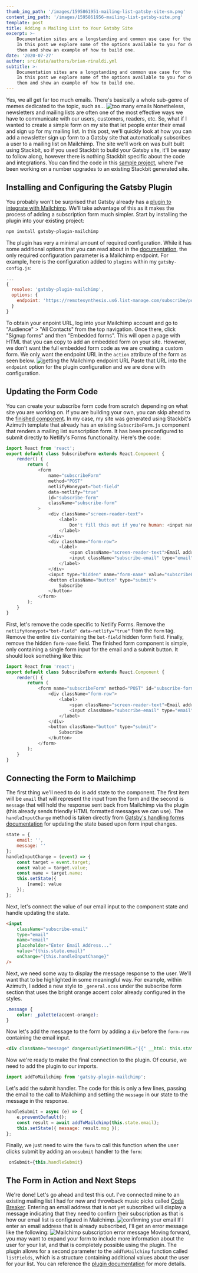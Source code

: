 ```yaml
---
thumb_img_path: '/images/1595861951-mailing-list-gatsby-site-sm.png'
content_img_path: '/images/1595861956-mailing-list-gatsby-site.png'
template: post
title: Adding a Mailing List to Your Gatsby Site
excerpt: >-
    Documentation sites are a longstanding and common use case for the JAMstack.
    In this post we explore some of the options available to you for developing
    them and show an example of how to build one.
date: '2020-07-27'
author: src/data/authors/brian-rinaldi.yml
subtitle: >-
    Documentation sites are a longstanding and common use case for the JAMstack.
    In this post we explore some of the options available to you for developing
    them and show an example of how to build one.
---
```


Yes, we all get far too much emails. There's basically a whole sub-genre of memes dedicated to the topic, such as...
![too many emails](/images/1595861992-toomanyemails.jpg)
Nonetheless, newsletters and mailing lists are often one of the most effective ways we have to communicate with our users, customers, readers, etc. So, what if I wanted to create a simple form on my site that let people enter their email and sign up for my mailing list. In this post, we'll quickly look at how you can add a newsletter sign up form to a Gatsby site that automatically subscribes a user to a mailing list on Mailchimp.
The site we'll work on was built built using Stackbit, so if you used Stackbit to build your Gatsby site, it'll be easy to follow along, however there is nothing Stackbit specific about the code and integrations. You can find the code in this [sample project](https://github.com/remotesynth/good-celery), where I've been working on a number upgrades to an existing Stackbit generated site.

## Installing and Configuring the Gatsby Plugin

You probably won't be surprised that Gatsby already has a [plugin to integrate with Mailchimp](https://www.gatsbyjs.org/packages/gatsby-plugin-mailchimp/). We'll take advantage of this as it makes the process of adding a subscription form much simpler. Start by installing the plugin into your existing project:

```bash
npm install gatsby-plugin-mailchimp
```

The plugin has very a minimal amount of required configuration. While it has some additional options that you can read about in the [documentation](https://www.gatsbyjs.org/blog/2019-01-31-using-react-context-api-with-gatsby/), the only required configuration parameter is a Mailchimp endpoint. For example, here is the configuration added to `plugins` within my `gatsby-config.js`:

```javascript
...
{
  resolve: 'gatsby-plugin-mailchimp',
  options: {
  	endpoint: 'https://remotesynthesis.us6.list-manage.com/subscribe/post?u=231f8aff82a1f82e4d6ab23d8&amp;id=d00ad8719a'
  }
}
```

To obtain your enpoint URL, log into your Mailchimp account and go to "Audience" > "All Contacts" from the top navigation. Once there, click "Signup forms" and then "Embedded forms". This will open a page with HTML that you can copy to add an embedded form on your site. However, we don't want the full embedded form code as we are creating a custom form. We only want the endpoint URL in the `action` attribute of the form as seen below.
![getting the Mailchimp endpoint URL](/images/1595862101-endpoint-sm.png)
Paste that URL into the `endpoint` option for the plugin configuration and we are done with configuration.

## Updating the Form Code

You can create your subscribe form code from scratch depending on what site you are working on. If you are building your own, you can skip ahead to the [finished component](#finished-component). In my case, my site was generated using Stackbit's Azimuth template that already has an existing `SubscribeForm.js` component that renders a mailing list sunscription form. It has been preconfigured to submit directly to Netlify's Forms functionality. Here's the code:

```javascript
import React from 'react';
export default class SubscribeForm extends React.Component {
    render() {
        return (
            <form
                name="subscribeForm"
                method="POST"
                netlifyHoneypot="bot-field"
                data-netlify="true"
                id="subscribe-form"
                className="subscribe-form"
            >
                <div className="screen-reader-text">
                    <label>
                        Don't fill this out if you're human: <input name="bot-field" />
                    </label>
                </div>
                <div className="form-row">
                    <label>
                        <span className="screen-reader-text">Email address</span>
                        <input className="subscribe-email" type="email" name="email" placeholder="Enter Email Address..." />
                    </label>
                </div>
                <input type="hidden" name="form-name" value="subscribeForm" />
                <button className="button" type="submit">
                    Subscribe
                </button>
            </form>
        );
    }
}
```

First, let's remove the code specific to Netlify Forms. Remove the `netlifyHoneypot="bot-field" data-netlify="true"` from the `form` tag. Remove the entire `div` containing the `bot-field` hidden form field. Finally, remove the hidden `form-name` field.
<a name="finished-component"></a>The finished form component is simple, only containing a single form input for the email and a submit button. It should look something like this:

```javascript
import React from 'react';
export default class SubscribeForm extends React.Component {
    render() {
        return (
            <form name="subscribeForm" method="POST" id="subscribe-form" className="subscribe-form">
                <div className="form-row">
                    <label>
                        <span className="screen-reader-text">Email address</span>
                        <input className="subscribe-email" type="email" name="email" placeholder="Enter Email Address..." />
                    </label>
                </div>
                <button className="button" type="submit">
                    Subscribe
                </button>
            </form>
        );
    }
}
```

## Connecting the Form to Mailchimp

The first thing we'll need to do is add state to the component. The first item will be `email` that will represent the input from the form and the second is `message` that will hold the response sent back from Mailchimp via the plugin (this already sends friendly HTML formatted messages we can use). The `handleInputChange` method is taken directly from [Gatsby's handling forms documentation](https://www.gatsbyjs.org/docs/adding-forms/) for updating the state based upon form input changes.

```javascript
state = {
    email: '',
    message: ''
};
handleInputChange = (event) => {
    const target = event.target;
    const value = target.value;
    const name = target.name;
    this.setState({
        [name]: value
    });
};
```

Next, let's connect the value of our email input to the component state and handle updating the state.

```html
<input
    className="subscribe-email"
    type="email"
    name="email"
    placeholder="Enter Email Address..."
    value="{this.state.email}"
    onChange="{this.handleInputChange}"
/>
```

Next, we need some way to display the message response to the user. We'll want that to be highlighted in some meaningful way. For example, within Azimuth, I added a new style to `_general.scss` under the subscribe form section that uses the bright orange accent color already configured in the styles.

```scss
.message {
    color: _palette(accent-orange);
}
```

Now let's add the message to the form by adding a `div` before the `form-row` containing the email input.

```html
<div className="message" dangerouslySetInnerHTML="{{" __html: this.state.message}} />
```

Now we're ready to make the final connection to the plugin. Of course, we need to add the plugin to our imports.

```javascript
import addToMailchimp from 'gatsby-plugin-mailchimp';
```

Let's add the submit handler. The code for this is only a few lines, passing the email to the call to Mailchimp and setting the `message` in our state to the message in the response.

```javascript
handleSubmit = async (e) => {
    e.preventDefault();
    const result = await addToMailchimp(this.state.email);
    this.setState({ message: result.msg });
};
```

Finally, we just need to wire the `form` to call this function when the user clicks submit by adding an `onsubmit` handler to the `form`:

```javascript
 onSubmit={this.handleSubmit}
```

## The Form in Action and Next Steps

We're done! Let's go ahead and test this out. I've connected mine to an existing mailing list I had for new and throwback music picks called [Coda Breaker](https://codabreaker.rocks/). Entering an email address that is not yet subscribed will display a message indicating that they need to confirm their subscription as that is how our email list is configured in Mailchimp.
![confirming your email](/images/1595862039-confirm-sm.png)
If I enter an email address that is already subscribed, I'll get an error message like the following:
![Mailchimp subscription error message](/images/1595862071-error-sm.png)
Moving forward, you may want to expand your form to include more information about the user for your list, and that is completely possible using the plugin. The plugin allows for a second parameter to the `addToMailchimp` function called `listFields`, which is a structure containing additional values about the user for your list. You can reference the [plugin documentation](https://www.gatsbyjs.org/packages/gatsby-plugin-mailchimp/) for more details.
